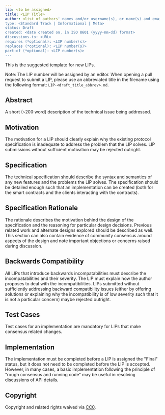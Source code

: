 ```yaml
---
lip: <to be assigned>
title: <LIP Title>
author: <list of authors' names and/or username(s), or name(s) and email(s), e.g. (use with parentheses or triangular brackets) FirstName LastName (@GitHubUsername), FirstName LastName <foo@bar.com>, FirstName (@GitHubUsername) and GitHubUsername (@GitHubUsername)>
type: <Standard Track | Informational | Meta>
status: Draft
created: <date created on, in ISO 8601 (yyyy-mm-dd) format>
discussions-to: <URL>
requires (*optional): <LIP number(s)>
replaces (*optional): <LIP number(s)>
part-of (*optional): <LIP number(s)>
---
```


This is the suggested template for new LIPs.

Note: The LIP number will be assigned by an editor. When opening a pull request to submit a LIP, please use an abbreviated title in the filename using the
following format: `LIP-<draft_title_abbrev>.md`.

## Abstract

A short (~200 word) description of the technical issue being addressed.

## Motivation

The motivation for a LIP should clearly explain why the existing protocol specification is inadequate to address the problem that
the LIP solves. LIP submissions without sufficient motivation may be rejected outright.

## Specification

The technical specification should describe the syntax and semantics of any new features and the problems the LIP solves. The specification should be detailed enough
such that an implementation can be created (both for the smart contracts and the clients interacting with the contracts).

## Specification Rationale

The rationale describes the motivation behind the design of the specification and the reasoning for particular design decisions. Previous related work and alternate designs
explored should be described as well. This section can also contain evidence of community consensus around aspects of the design and note important objections or concerns
raised during discussion.

## Backwards Compatibility

All LIPs that introduce backwards incompatabilities must describe the incompatabilities and their severity. The LIP must explain how the author proposes to deal with the
incompatibilities. LIPs submitted without sufficiently addressing backward compatibility issues (either by offering solutions or explaining why the incompatibility is of low severity such
that it is not a particular concern) maybe rejected outright.

## Test Cases

Test cases for an implementation are mandatory for LIPs that make consensus related changes.

## Implementation

The implementation must be completed before a LIP is assigned the "Final" status, but it does not need to be completed before the LIP is accepted. However, in many cases,
a basic implementation following the principle of "rough consensus and running code" may be useful in resolving discussions of API details.

## Copyright

Copyright and related rights waived via [CC0](https://creativecommons.org/publicdomain/zero/1.0/).
